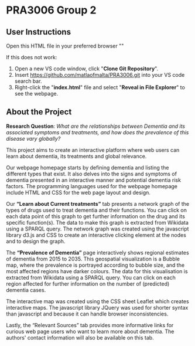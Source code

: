 # PRA3006 Group 2

## User Instructions
Open this HTML file in your preferred browser ""

If this does not work:
1. Open a new VS code window, click "**Clone Git Repository**".
2. Insert https://github.com/matlaofmalta/PRA3006.git into your VS code search bar.
3. Right-click the "**index.html**" file and select "**Reveal in File Explorer**" to see the webpage.


## About the Project

**Research Question**: *What are the relationships between Dementia and its associated symptoms and treatments, and how does the prevalence of this disease vary globally?*

This project aims to create an interactive platform where web users can learn about dementia, its treatments and global relevance. 

Our webpage homepage starts by defining dementia and listing the different types that exist. It also delves into the signs and symptoms of dementia presented in an interactive manner and potential dementia risk factors. The programming languages used for the webpage homepage include HTML and CSS for the web page layout and design. 

Our **“Learn about Current treatments”** tab presents a network graph of the types of drugs used to treat dementia and their functions. You can click on each data point of this graph to get further information on the drug and its specific function(s). The data to make this graph is extracted from Wikidata using a SPARQL query. The network graph was created using the javascript library d3.js and CSS to create an interactive clicking element at the nodes and to design the graph. 

The **“Prevalence of Dementia”** page interactively shows regional estimates of dementia from 2015 to 2035. This geospatial visualization is a Bubble map, where the prevalence is portrayed according to bubble size, and the most affected regions have darker colours. The data for this visualisation is extracted from Wikidata using a SPARQL query. You can click on each region affected for further information on the number of (predicted) dementia cases. 

The interactive map was created using the CSS sheet Leaflet which creates interactive maps. The javascript library JQuery was used for shorter syntax than javascript and because it can handle browser inconsistencies. 

Lastly, the “Relevant Sources” tab provides more informative links for curious web page users who want to learn more about dementia. The authors' contact information will also be available on this tab.

